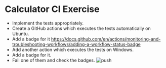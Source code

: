 # Calculator CI Exercise

- Implement the tests appropriately.
- Create a GitHub actions which executes the tests automatically on Ubuntu.
- Add a badge for it https://docs.github.com/en/actions/monitoring-and-troubleshooting-workflows/adding-a-workflow-status-badge
- Add another action which executes the tests on Windows.
- Add a badge for it.
- Fail one of them and check the badges.
  ![push](https://github.com/Codersbay-Java/exercise-09-ci-Zockaholika/actions/workflows/ubuntu-run-tests.yml/badge.svg?event=push)
